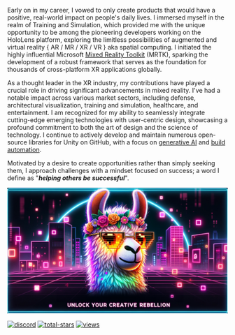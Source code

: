 Early on in my career, I vowed to only create products that would have a positive, real-world impact on people's daily lives. I immersed myself in the realm of Training and Simulation, which provided me with the unique opportunity to be among the pioneering developers working on the HoloLens platform, exploring the limitless possibilities of augmented and virtual reality { AR / MR / XR / VR } aka spatial computing. I initiated the highly influential Microsoft [Mixed Reality Toolkit](https://github.com/microsoft/MixedRealityToolkit-Unity) (MRTK), sparking the development of a robust framework that serves as the foundation for thousands of cross-platform XR applications globally.

As a thought leader in the XR industry, my contributions have played a crucial role in driving significant advancements in mixed reality. I've had a notable impact across various market sectors, including defense, architectural visualization, training and simulation, healthcare, and entertainment. I am recognized for my ability to seamlessly integrate cutting-edge emerging technologies with user-centric design, showcasing a profound commitment to both the art of design and the science of technology. I continue to actively develop and maintain numerous open-source libraries for Unity on GitHub, with a focus on [generative AI](https://github.com/orgs/RageAgainstThePixel/repositories?q=ai+sort%3Astars) and [build automation](https://github.com/marketplace?query=buildalon).

Motivated by a desire to create opportunities rather than simply seeking them, I approach challenges with a mindset focused on success; a word I define as "***helping others be successful***".

[![image](images/rage-against-the-pixel-cover.png "Pateon")](https://www.patreon.com/RageAgainstThePixel)

[![discord](https://img.shields.io/discord/855294214065487932?style=flat-square&logo=discord&logoColor=white&label=discord&color=blue)](https://discord.gg/xQgMW9ufN4)
[![total-stars](https://img.shields.io/github/stars/StephenHodgson?affiliations=OWNER%2CCOLLABORATOR%2CORGANIZATION_MEMBER&style=flat-square&label=Total%20Stars)](https://github.com/RageAgainstThePixel)
[![views](https://komarev.com/ghpvc/?username=StephenHodgson&style=flat-square)](https://github.com/StephenHodgson)

